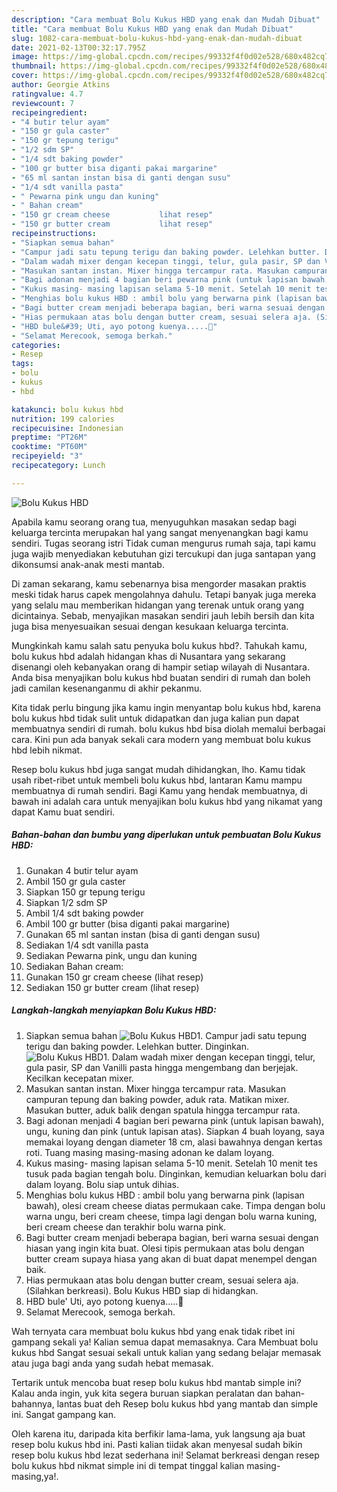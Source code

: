 ```yaml
---
description: "Cara membuat Bolu Kukus HBD yang enak dan Mudah Dibuat"
title: "Cara membuat Bolu Kukus HBD yang enak dan Mudah Dibuat"
slug: 1082-cara-membuat-bolu-kukus-hbd-yang-enak-dan-mudah-dibuat
date: 2021-02-13T00:32:17.795Z
image: https://img-global.cpcdn.com/recipes/99332f4f0d02e528/680x482cq70/bolu-kukus-hbd-foto-resep-utama.jpg
thumbnail: https://img-global.cpcdn.com/recipes/99332f4f0d02e528/680x482cq70/bolu-kukus-hbd-foto-resep-utama.jpg
cover: https://img-global.cpcdn.com/recipes/99332f4f0d02e528/680x482cq70/bolu-kukus-hbd-foto-resep-utama.jpg
author: Georgie Atkins
ratingvalue: 4.7
reviewcount: 7
recipeingredient:
- "4 butir telur ayam"
- "150 gr gula caster"
- "150 gr tepung terigu"
- "1/2 sdm SP"
- "1/4 sdt baking powder"
- "100 gr butter bisa diganti pakai margarine"
- "65 ml santan instan bisa di ganti dengan susu"
- "1/4 sdt vanilla pasta"
- " Pewarna pink ungu dan kuning"
- " Bahan cream"
- "150 gr cream cheese           lihat resep"
- "150 gr butter cream           lihat resep"
recipeinstructions:
- "Siapkan semua bahan"
- "Campur jadi satu tepung terigu dan baking powder. Lelehkan butter. Dinginkan."
- "Dalam wadah mixer dengan kecepan tinggi, telur, gula pasir, SP dan Vanilli pasta hingga mengembang dan berjejak. Kecilkan kecepatan mixer."
- "Masukan santan instan. Mixer hingga tercampur rata. Masukan campuran tepung dan baking powder, aduk rata. Matikan mixer. Masukan butter, aduk balik dengan spatula hingga tercampur rata."
- "Bagi adonan menjadi 4 bagian beri pewarna pink (untuk lapisan bawah), ungu, kuning dan pink (untuk lapisan atas). Siapkan 4 buah loyang, saya memakai loyang dengan diameter 18 cm, alasi bawahnya dengan kertas roti. Tuang masing masing-masing adonan ke dalam loyang."
- "Kukus masing- masing lapisan selama 5-10 menit. Setelah 10 menit tes tusuk pada bagian tengah bolu. Dinginkan, kemudian keluarkan bolu dari dalam loyang. Bolu siap untuk dihias."
- "Menghias bolu kukus HBD : ambil bolu yang berwarna pink (lapisan bawah), olesi cream cheese diatas permukaan cake. Timpa dengan bolu warna ungu, beri cream cheese, timpa lagi dengan bolu warna kuning, beri cream cheese dan terakhir bolu warna pink."
- "Bagi butter cream menjadi beberapa bagian, beri warna sesuai dengan hiasan yang ingin kita buat. Olesi tipis permukaan atas bolu dengan butter cream supaya hiasa yang akan di buat dapat menempel dengan baik."
- "Hias permukaan atas bolu dengan butter cream, sesuai selera aja. (Silahkan berkreasi). Bolu Kukus HBD siap di hidangkan."
- "HBD bule&#39; Uti, ayo potong kuenya.....🎂"
- "Selamat Merecook, semoga berkah."
categories:
- Resep
tags:
- bolu
- kukus
- hbd

katakunci: bolu kukus hbd 
nutrition: 199 calories
recipecuisine: Indonesian
preptime: "PT26M"
cooktime: "PT60M"
recipeyield: "3"
recipecategory: Lunch

---
```



![Bolu Kukus HBD](https://img-global.cpcdn.com/recipes/99332f4f0d02e528/680x482cq70/bolu-kukus-hbd-foto-resep-utama.jpg)

Apabila kamu seorang orang tua, menyuguhkan masakan sedap bagi keluarga tercinta merupakan hal yang sangat menyenangkan bagi kamu sendiri. Tugas seorang istri Tidak cuman mengurus rumah saja, tapi kamu juga wajib menyediakan kebutuhan gizi tercukupi dan juga santapan yang dikonsumsi anak-anak mesti mantab.

Di zaman  sekarang, kamu sebenarnya bisa mengorder masakan praktis meski tidak harus capek mengolahnya dahulu. Tetapi banyak juga mereka yang selalu mau memberikan hidangan yang terenak untuk orang yang dicintainya. Sebab, menyajikan masakan sendiri jauh lebih bersih dan kita juga bisa menyesuaikan sesuai dengan kesukaan keluarga tercinta. 



Mungkinkah kamu salah satu penyuka bolu kukus hbd?. Tahukah kamu, bolu kukus hbd adalah hidangan khas di Nusantara yang sekarang disenangi oleh kebanyakan orang di hampir setiap wilayah di Nusantara. Anda bisa menyajikan bolu kukus hbd buatan sendiri di rumah dan boleh jadi camilan kesenanganmu di akhir pekanmu.

Kita tidak perlu bingung jika kamu ingin menyantap bolu kukus hbd, karena bolu kukus hbd tidak sulit untuk didapatkan dan juga kalian pun dapat membuatnya sendiri di rumah. bolu kukus hbd bisa diolah memalui berbagai cara. Kini pun ada banyak sekali cara modern yang membuat bolu kukus hbd lebih nikmat.

Resep bolu kukus hbd juga sangat mudah dihidangkan, lho. Kamu tidak usah ribet-ribet untuk membeli bolu kukus hbd, lantaran Kamu mampu membuatnya di rumah sendiri. Bagi Kamu yang hendak membuatnya, di bawah ini adalah cara untuk menyajikan bolu kukus hbd yang nikamat yang dapat Kamu buat sendiri.

<!--inarticleads1-->

##### Bahan-bahan dan bumbu yang diperlukan untuk pembuatan Bolu Kukus HBD:

1. Gunakan 4 butir telur ayam
1. Ambil 150 gr gula caster
1. Siapkan 150 gr tepung terigu
1. Siapkan 1/2 sdm SP
1. Ambil 1/4 sdt baking powder
1. Ambil 100 gr butter (bisa diganti pakai margarine)
1. Gunakan 65 ml santan instan (bisa di ganti dengan susu)
1. Sediakan 1/4 sdt vanilla pasta
1. Sediakan  Pewarna pink, ungu dan kuning
1. Sediakan  Bahan cream:
1. Gunakan 150 gr cream cheese           (lihat resep)
1. Sediakan 150 gr butter cream           (lihat resep)




<!--inarticleads2-->

##### Langkah-langkah menyiapkan Bolu Kukus HBD:

1. Siapkan semua bahan
<img src="https://img-global.cpcdn.com/steps/8bae267e5a919113/160x128cq70/bolu-kukus-hbd-langkah-memasak-1-foto.jpg" alt="Bolu Kukus HBD">1. Campur jadi satu tepung terigu dan baking powder. Lelehkan butter. Dinginkan.
<img src="https://img-global.cpcdn.com/steps/c85ed5d2f2381078/160x128cq70/bolu-kukus-hbd-langkah-memasak-2-foto.jpg" alt="Bolu Kukus HBD">1. Dalam wadah mixer dengan kecepan tinggi, telur, gula pasir, SP dan Vanilli pasta hingga mengembang dan berjejak. Kecilkan kecepatan mixer.
1. Masukan santan instan. Mixer hingga tercampur rata. Masukan campuran tepung dan baking powder, aduk rata. Matikan mixer. Masukan butter, aduk balik dengan spatula hingga tercampur rata.
1. Bagi adonan menjadi 4 bagian beri pewarna pink (untuk lapisan bawah), ungu, kuning dan pink (untuk lapisan atas). Siapkan 4 buah loyang, saya memakai loyang dengan diameter 18 cm, alasi bawahnya dengan kertas roti. Tuang masing masing-masing adonan ke dalam loyang.
1. Kukus masing- masing lapisan selama 5-10 menit. Setelah 10 menit tes tusuk pada bagian tengah bolu. Dinginkan, kemudian keluarkan bolu dari dalam loyang. Bolu siap untuk dihias.
1. Menghias bolu kukus HBD : ambil bolu yang berwarna pink (lapisan bawah), olesi cream cheese diatas permukaan cake. Timpa dengan bolu warna ungu, beri cream cheese, timpa lagi dengan bolu warna kuning, beri cream cheese dan terakhir bolu warna pink.
1. Bagi butter cream menjadi beberapa bagian, beri warna sesuai dengan hiasan yang ingin kita buat. Olesi tipis permukaan atas bolu dengan butter cream supaya hiasa yang akan di buat dapat menempel dengan baik.
1. Hias permukaan atas bolu dengan butter cream, sesuai selera aja. (Silahkan berkreasi). Bolu Kukus HBD siap di hidangkan.
1. HBD bule&#39; Uti, ayo potong kuenya.....🎂
1. Selamat Merecook, semoga berkah.




Wah ternyata cara membuat bolu kukus hbd yang enak tidak ribet ini gampang sekali ya! Kalian semua dapat memasaknya. Cara Membuat bolu kukus hbd Sangat sesuai sekali untuk kalian yang sedang belajar memasak atau juga bagi anda yang sudah hebat memasak.

Tertarik untuk mencoba buat resep bolu kukus hbd mantab simple ini? Kalau anda ingin, yuk kita segera buruan siapkan peralatan dan bahan-bahannya, lantas buat deh Resep bolu kukus hbd yang mantab dan simple ini. Sangat gampang kan. 

Oleh karena itu, daripada kita berfikir lama-lama, yuk langsung aja buat resep bolu kukus hbd ini. Pasti kalian tiidak akan menyesal sudah bikin resep bolu kukus hbd lezat sederhana ini! Selamat berkreasi dengan resep bolu kukus hbd nikmat simple ini di tempat tinggal kalian masing-masing,ya!.

